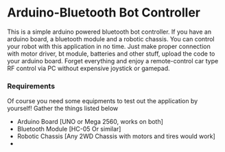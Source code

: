 # Arduino-Bluetooth Bot Controller

This is a simple arduino powered bluetooth bot controller. If you have an arduino board, a bluetooth module and a robotic chassis. You can control your robot with this application in no time. Just make proper connection with motor driver, bt module, batteries and other stuff, upload the code to your arduino board. Forget everything and enjoy a remote-control car type RF control via PC without expensive joystick or gamepad. 

### Requirements
Of course you need some equipments to test out the application by yourself! Gather the things listed below
* Arduino Board [UNO or Mega 2560, works on both]
* Bluetooth Module [HC-05 Or similar]
* Robotic Chassis [Any 2WD Chassis with motors and tires would work]
* 
